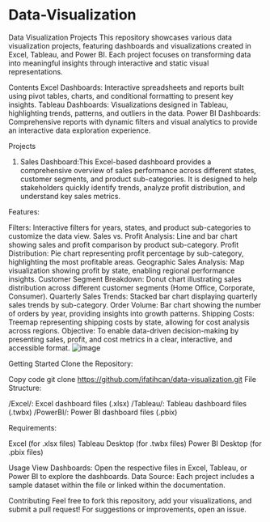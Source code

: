 # Data-Visualization

Data Visualization Projects
This repository showcases various data visualization projects, featuring dashboards and visualizations created in Excel, Tableau, and Power BI. Each project focuses on transforming data into meaningful insights through interactive and static visual representations.

Contents
Excel Dashboards: Interactive spreadsheets and reports built using pivot tables, charts, and conditional formatting to present key insights.
Tableau Dashboards: Visualizations designed in Tableau, highlighting trends, patterns, and outliers in the data.
Power BI Dashboards: Comprehensive reports with dynamic filters and visual analytics to provide an interactive data exploration experience.

Projects

1. Sales Dashboard:This Excel-based dashboard provides a comprehensive overview of sales performance across different states, customer segments, and product sub-categories. It is designed to help stakeholders quickly identify trends, analyze profit distribution, and understand key sales metrics.

  Features:

  Filters: Interactive filters for years, states, and product sub-categories to customize the data view.
  Sales vs. Profit Analysis: Line and bar chart showing sales and profit comparison by product sub-category.
  Profit Distribution: Pie chart representing profit percentage by sub-category, highlighting the most profitable areas.
  Geographic Sales Analysis: Map visualization showing profit by state, enabling regional performance insights.
  Customer Segment Breakdown: Donut chart illustrating sales distribution across different customer segments (Home Office, Corporate, Consumer).
  Quarterly Sales Trends: Stacked bar chart displaying quarterly sales trends by sub-category.
  Order Volume: Bar chart showing the number of orders by year, providing insights into growth patterns.
  Shipping Costs: Treemap representing shipping costs by state, allowing for cost analysis across regions.
  Objective: To enable data-driven decision-making by presenting sales, profit, and cost metrics in a clear, interactive, and accessible format.
![image](https://github.com/user-attachments/assets/dd58d64b-1739-40d2-95b2-2691005e8315)

Getting Started
Clone the Repository:


Copy code
git clone https://github.com/ifatihcan/data-visualization.git
File Structure:

/Excel/: Excel dashboard files (.xlsx)
/Tableau/: Tableau dashboard files (.twbx)
/PowerBI/: Power BI dashboard files (.pbix)

Requirements:

Excel (for .xlsx files)
Tableau Desktop (for .twbx files)
Power BI Desktop (for .pbix files)

Usage
View Dashboards: Open the respective files in Excel, Tableau, or Power BI to explore the dashboards.
Data Source: Each project includes a sample dataset within the file or linked within the documentation.

Contributing
Feel free to fork this repository, add your visualizations, and submit a pull request! For suggestions or improvements, open an issue.
